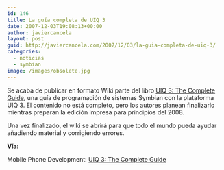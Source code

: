 ```yaml
---
id: 146
title: La guía completa de UIQ 3
date: 2007-12-03T19:08:13+00:00
author: javiercancela
layout: post
guid: http://javiercancela.com/2007/12/03/la-guia-completa-de-uiq-3/
categories:
  - noticias
  - symbian
image: /images/obsolete.jpg
---
```

Se acaba de publicar en formato Wiki parte del libro [UIQ 3: The Complete Guide](http://books.uiq.com/index.php/Main_Page), una guía de programación de sistemas Symbian con la plataforma UIQ 3. El contenido no está completo, pero los autores planean finalizarlo mientras preparan la edición impresa para principios del 2008.

Una vez finalizado, el wiki se abrirá para que todo el mundo pueda ayudar añadiendo material y corrigiendo errores.

 **Vía:**
  
Mobile Phone Development: [UIQ 3: The Complete Guide](http://mobilephonedevelopment.com/archives/505)